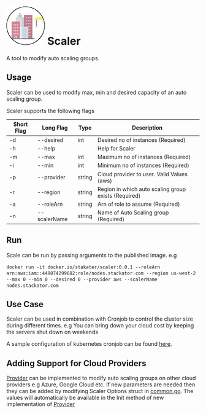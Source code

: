 # ![](assets/web/scaler-round-100px.png) Scaler

A tool to modify auto scaling groups.

## Usage

Scaler can be used to modify max, min and desired capacity of an auto scaling group.

Scaler supports the following flags

|Short Flag|Long Flag|Type|Description|
|----------|---------|----|-----------|
|-d | --desired    | int    | Desired no of instances (Required)|
|-h | --help       |        | Help for Scaler|
|-m | --max        | int    | Maximum no of instances (Required)|
|-i | --min        | int    | Minimum no of instances (Required)|
|-p | --provider   | string | Cloud provider to user. Valid Values (aws)|
|-r | --region     | string | Region in which auto scaling group exists (Required)|
|-a | --roleArn    | string | Arn of role to assume (Required)|
|-n | --scalerName | string | Name of Auto Scaling group (Required)|

## Run

Scale can be run by passing arguments to the published image. e.g

```
docker run -it docker.io/stakater/scaler:0.0.1 --roleArn arn:aws:iam::449074299682:role/nodes.stackator.com --region us-west-2 --max 0 --min 0 --desired 0 --provider aws --scalerName nodes.stackator.com
```

## Use Case

Scaler can be used in combination with Cronjob to control the cluster size during different times. e.g You can bring down your cloud cost by keeping the servers shut down on weekends

A sample configuration of kubernetes cronjob can be found [here](cronjob/example.yaml).

## Adding Support for Cloud Providers

[Provider](internal/pkg/providers/provider.go) can be implemented to modify auto scaling groups on other cloud providers e.g Azure, Google Cloud etc. If new parameters are needed then they can be added by modifying Scaler Options struct in [common.go](internal/pkg/cmd/common/common.go). The values will automatically be available in the Init method of new implementation of [Provider](internal/pkg/providers/provider.go)
